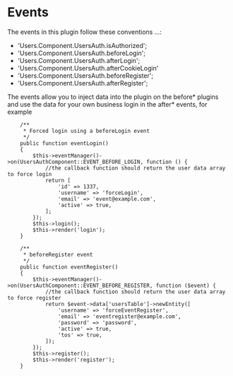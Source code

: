 Events
======

The events in this plugin follow these conventions <Plugin>.<MVC>.<Name>.<EventName>:

* 'Users.Component.UsersAuth.isAuthorized';
* 'Users.Component.UsersAuth.beforeLogin';
* 'Users.Component.UsersAuth.afterLogin';
* 'Users.Component.UsersAuth.afterCookieLogin'
* 'Users.Component.UsersAuth.beforeRegister';
* 'Users.Component.UsersAuth.afterRegister';

The events allow you to inject data into the plugin on the before* plugins and use the data for your 
own business login in the after* events, for example

```
    /**
     * Forced login using a beforeLogin event
     */
    public function eventLogin()
    {
        $this->eventManager()->on(UsersAuthComponent::EVENT_BEFORE_LOGIN, function () {
            //the callback function should return the user data array to force login
            return [
                'id' => 1337,
                'username' => 'forceLogin',
                'email' => 'event@example.com',
                'active' => true,
            ];
        });
        $this->login();
        $this->render('login');
    }

    /**
     * beforeRegister event
     */
    public function eventRegister()
    {
        $this->eventManager()->on(UsersAuthComponent::EVENT_BEFORE_REGISTER, function ($event) {
            //the callback function should return the user data array to force register
            return $event->data['usersTable']->newEntity([
                'username' => 'forceEventRegister',
                'email' => 'eventregister@example.com',
                'password' => 'password',
                'active' => true,
                'tos' => true,
            ]);
        });
        $this->register();
        $this->render('register');
    }
```